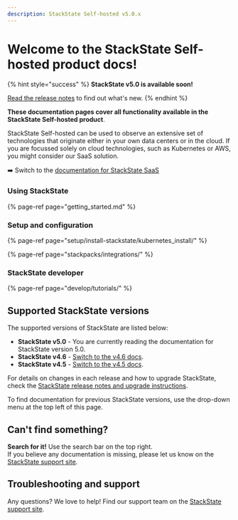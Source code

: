 ```yaml
---
description: StackState Self-hosted v5.0.x 
---
```


# Welcome to the StackState Self-hosted product docs!

{% hint style="success" %}
**StackState v5.0 is available soon!**

[Read the release notes](/setup/upgrade-stackstate/sts-release-notes.md) to find out what's new.
{% endhint %}

**These documentation pages cover all functionality available in the StackState Self-hosted product**. 

StackState Self-hosted can be used to observe an extensive set of technologies that originate either in your own data centers or in the cloud. If you are focussed solely on cloud technologies, such as Kubernetes or AWS, you might consider our SaaS solution. 

➡️ Switch to the [documentation for StackState SaaS](https://docs.stackstate.com/v/stackstate-saas/)

### Using StackState

{% page-ref page="getting_started.md" %}

### Setup and configuration

{% page-ref page="setup/install-stackstate/kubernetes_install/" %}

{% page-ref page="stackpacks/integrations/" %}

### StackState developer

{% page-ref page="develop/tutorials/" %}

## Supported StackState versions

The supported versions of StackState are listed below:

* **StackState v5.0** - You are currently reading the documentation for StackState version 5.0.
* **StackState v4.6** - [Switch to the v4.6 docs](https://docs.stackstate.com/v/4.6/).
* **StackState v4.5** - [Switch to the v4.5 docs](https://docs.stackstate.com/v/4.5/).

For details on changes in each release and how to upgrade StackState, check the [StackState release notes and upgrade instructions](setup/upgrade-stackstate/).

To find documentation for previous StackState versions, use the drop-down menu at the top left of this page.

## Can't find something?

**Search for it!** Use the search bar on the top right.  
If you believe any documentation is missing, please let us know on the [StackState support site](http://support.stackstate.com/).

## Troubleshooting and support

Any questions? We love to help! Find our support team on the [StackState support site](http://support.stackstate.com/).

